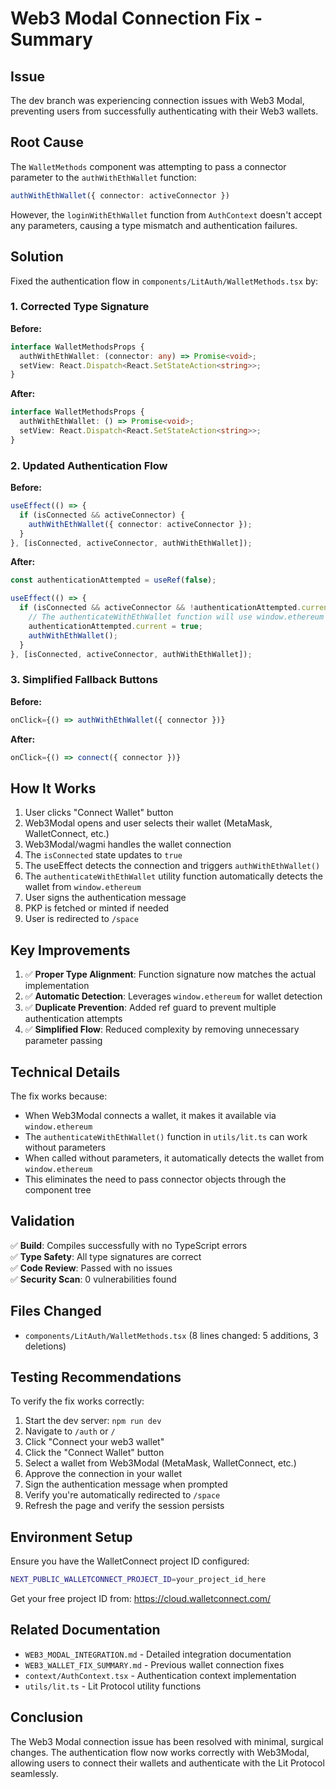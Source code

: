 # Web3 Modal Connection Fix - Summary

## Issue
The dev branch was experiencing connection issues with Web3 Modal, preventing users from successfully authenticating with their Web3 wallets.

## Root Cause
The `WalletMethods` component was attempting to pass a connector parameter to the `authWithEthWallet` function:
```typescript
authWithEthWallet({ connector: activeConnector })
```

However, the `loginWithEthWallet` function from `AuthContext` doesn't accept any parameters, causing a type mismatch and authentication failures.

## Solution
Fixed the authentication flow in `components/LitAuth/WalletMethods.tsx` by:

### 1. Corrected Type Signature
**Before:**
```typescript
interface WalletMethodsProps {
  authWithEthWallet: (connector: any) => Promise<void>;
  setView: React.Dispatch<React.SetStateAction<string>>;
}
```

**After:**
```typescript
interface WalletMethodsProps {
  authWithEthWallet: () => Promise<void>;
  setView: React.Dispatch<React.SetStateAction<string>>;
}
```

### 2. Updated Authentication Flow
**Before:**
```typescript
useEffect(() => {
  if (isConnected && activeConnector) {
    authWithEthWallet({ connector: activeConnector });
  }
}, [isConnected, activeConnector, authWithEthWallet]);
```

**After:**
```typescript
const authenticationAttempted = useRef(false);

useEffect(() => {
  if (isConnected && activeConnector && !authenticationAttempted.current) {
    // The authenticateWithEthWallet function will use window.ethereum automatically
    authenticationAttempted.current = true;
    authWithEthWallet();
  }
}, [isConnected, activeConnector, authWithEthWallet]);
```

### 3. Simplified Fallback Buttons
**Before:**
```typescript
onClick={() => authWithEthWallet({ connector })}
```

**After:**
```typescript
onClick={() => connect({ connector })}
```

## How It Works
1. User clicks "Connect Wallet" button
2. Web3Modal opens and user selects their wallet (MetaMask, WalletConnect, etc.)
3. Web3Modal/wagmi handles the wallet connection
4. The `isConnected` state updates to `true`
5. The useEffect detects the connection and triggers `authWithEthWallet()`
6. The `authenticateWithEthWallet` utility function automatically detects the wallet from `window.ethereum`
7. User signs the authentication message
8. PKP is fetched or minted if needed
9. User is redirected to `/space`

## Key Improvements
1. ✅ **Proper Type Alignment**: Function signature now matches the actual implementation
2. ✅ **Automatic Detection**: Leverages `window.ethereum` for wallet detection
3. ✅ **Duplicate Prevention**: Added ref guard to prevent multiple authentication attempts
4. ✅ **Simplified Flow**: Reduced complexity by removing unnecessary parameter passing

## Technical Details
The fix works because:
- When Web3Modal connects a wallet, it makes it available via `window.ethereum`
- The `authenticateWithEthWallet()` function in `utils/lit.ts` can work without parameters
- When called without parameters, it automatically detects the wallet from `window.ethereum`
- This eliminates the need to pass connector objects through the component tree

## Validation
✅ **Build**: Compiles successfully with no TypeScript errors  
✅ **Type Safety**: All type signatures are correct  
✅ **Code Review**: Passed with no issues  
✅ **Security Scan**: 0 vulnerabilities found  

## Files Changed
- `components/LitAuth/WalletMethods.tsx` (8 lines changed: 5 additions, 3 deletions)

## Testing Recommendations
To verify the fix works correctly:

1. Start the dev server: `npm run dev`
2. Navigate to `/auth` or `/`
3. Click "Connect your web3 wallet"
4. Click the "Connect Wallet" button
5. Select a wallet from Web3Modal (MetaMask, WalletConnect, etc.)
6. Approve the connection in your wallet
7. Sign the authentication message when prompted
8. Verify you're automatically redirected to `/space`
9. Refresh the page and verify the session persists

## Environment Setup
Ensure you have the WalletConnect project ID configured:
```bash
NEXT_PUBLIC_WALLETCONNECT_PROJECT_ID=your_project_id_here
```

Get your free project ID from: https://cloud.walletconnect.com/

## Related Documentation
- `WEB3_MODAL_INTEGRATION.md` - Detailed integration documentation
- `WEB3_WALLET_FIX_SUMMARY.md` - Previous wallet connection fixes
- `context/AuthContext.tsx` - Authentication context implementation
- `utils/lit.ts` - Lit Protocol utility functions

## Conclusion
The Web3 Modal connection issue has been resolved with minimal, surgical changes. The authentication flow now works correctly with Web3Modal, allowing users to connect their wallets and authenticate with the Lit Protocol seamlessly.
